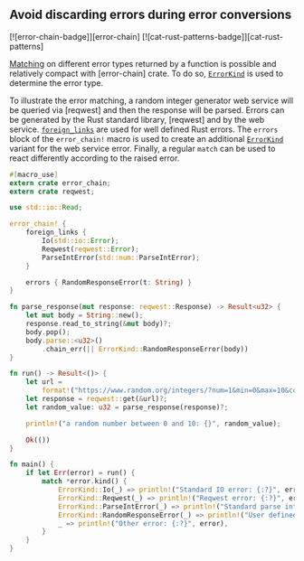 ## Avoid discarding errors during error conversions

[![error-chain-badge]][error-chain] [![cat-rust-patterns-badge]][cat-rust-patterns]

[Matching] on different error types returned by a function is possible
and relatively compact with [error-chain] crate. To do so,
[`ErrorKind`] is used to determine the error type.

To illustrate the error matching, a random integer generator web
service will be queried via [reqwest] and then the response will be
parsed. Errors can be generated by the Rust standard library,
[reqwest] and by the web service. [`foreign_links`] are used for well
defined Rust errors. The `errors` block of the `error_chain!` macro is
used to create an additional [`ErrorKind`] variant for the web service
error. Finally, a regular `match` can be used to react differently
according to the raised error.

```rust
#[macro_use]
extern crate error_chain;
extern crate reqwest;

use std::io::Read;

error_chain! {
    foreign_links {
        Io(std::io::Error);
        Reqwest(reqwest::Error);
        ParseIntError(std::num::ParseIntError);
    }

    errors { RandomResponseError(t: String) }
}

fn parse_response(mut response: reqwest::Response) -> Result<u32> {
    let mut body = String::new();
    response.read_to_string(&mut body)?;
    body.pop();
    body.parse::<u32>()
        .chain_err(|| ErrorKind::RandomResponseError(body))
}

fn run() -> Result<()> {
    let url =
        format!("https://www.random.org/integers/?num=1&min=0&max=10&col=1&base=10&format=plain");
    let response = reqwest::get(&url)?;
    let random_value: u32 = parse_response(response)?;

    println!("a random number between 0 and 10: {}", random_value);

    Ok(())
}

fn main() {
    if let Err(error) = run() {
        match *error.kind() {
            ErrorKind::Io(_) => println!("Standard IO error: {:?}", error),
            ErrorKind::Reqwest(_) => println!("Reqwest error: {:?}", error),
            ErrorKind::ParseIntError(_) => println!("Standard parse int error: {:?}", error),
            ErrorKind::RandomResponseError(_) => println!("User defined error: {:?}", error),
            _ => println!("Other error: {:?}", error),
        }
    }
}
```

[`ErrorKind`]: https://docs.rs/error-chain/*/error_chain/example_generated/enum.ErrorKind.html
[`foreign_links`]: https://docs.rs/error-chain/*/error_chain/#foreign-links

[Matching]:https://docs.rs/error-chain/*/error_chain/#matching-errors
